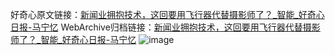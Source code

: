 好奇心原文链接：[新闻业拥抱技术，这回要用飞行器代替摄影师了？_智能_好奇心日报-马宁忆](https://www.qdaily.com/articles/1257.html)
WebArchive归档链接：[新闻业拥抱技术，这回要用飞行器代替摄影师了？_智能_好奇心日报-马宁忆](http://web.archive.org/web/20190623145728/https://www.qdaily.com/articles/1257.html)
![image](http://ww3.sinaimg.cn/large/007d5XDply1g3v4c93yh3j30u02pp1kx)